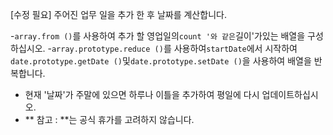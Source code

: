[수정 필요]
주어진 업무 일을 추가 한 후 날짜를 계산합니다.

-`array.from ()`를 사용하여 추가 할 영업일의`count '와 같은`길이'가있는 배열을 구성하십시오.
-`array.prototype.reduce ()`를 사용하여`startDate`에서 시작하여`date.prototype.getDate ()`및`date.prototype.setDate ()`을 사용하여 배열을 반복합니다.
- 현재 '날짜'가 주말에 있으면 하루나 이틀을 추가하여 평일에 다시 업데이트하십시오.
- ** 참고 : **는 공식 휴가를 고려하지 않습니다.